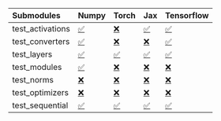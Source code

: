 | Submodules       | Numpy                                                                                                                           | Torch                                                                                                                           | Jax                                                                                                                             | Tensorflow                                                                                                                      |
|:-----------------|:--------------------------------------------------------------------------------------------------------------------------------|:--------------------------------------------------------------------------------------------------------------------------------|:--------------------------------------------------------------------------------------------------------------------------------|:--------------------------------------------------------------------------------------------------------------------------------|
| test_activations | <a href="https://github.com/unifyai/ivy/runs/8149790508?check_suite_focus=true" rel="noopener noreferrer" target="_blank">✅</a> | <a href="https://github.com/unifyai/ivy/runs/8149790955?check_suite_focus=true" rel="noopener noreferrer" target="_blank">❌</a> | <a href="https://github.com/unifyai/ivy/runs/8149791541?check_suite_focus=true" rel="noopener noreferrer" target="_blank">✅</a> | <a href="https://github.com/unifyai/ivy/runs/8149791961?check_suite_focus=true" rel="noopener noreferrer" target="_blank">✅</a> |
| test_converters  | <a href="https://github.com/unifyai/ivy/runs/8149790554?check_suite_focus=true" rel="noopener noreferrer" target="_blank">✅</a> | <a href="https://github.com/unifyai/ivy/runs/8149791036?check_suite_focus=true" rel="noopener noreferrer" target="_blank">❌</a> | <a href="https://github.com/unifyai/ivy/runs/8149791611?check_suite_focus=true" rel="noopener noreferrer" target="_blank">❌</a> | <a href="https://github.com/unifyai/ivy/runs/8149792027?check_suite_focus=true" rel="noopener noreferrer" target="_blank">✅</a> |
| test_layers      | <a href="https://github.com/unifyai/ivy/runs/8149790603?check_suite_focus=true" rel="noopener noreferrer" target="_blank">✅</a> | <a href="https://github.com/unifyai/ivy/runs/8149791128?check_suite_focus=true" rel="noopener noreferrer" target="_blank">✅</a> | <a href="https://github.com/unifyai/ivy/runs/8149791675?check_suite_focus=true" rel="noopener noreferrer" target="_blank">✅</a> | <a href="https://github.com/unifyai/ivy/runs/8149792097?check_suite_focus=true" rel="noopener noreferrer" target="_blank">✅</a> |
| test_modules     | <a href="https://github.com/unifyai/ivy/runs/8149790660?check_suite_focus=true" rel="noopener noreferrer" target="_blank">✅</a> | <a href="https://github.com/unifyai/ivy/runs/8149791214?check_suite_focus=true" rel="noopener noreferrer" target="_blank">❌</a> | <a href="https://github.com/unifyai/ivy/runs/8149791732?check_suite_focus=true" rel="noopener noreferrer" target="_blank">❌</a> | <a href="https://github.com/unifyai/ivy/runs/8149792148?check_suite_focus=true" rel="noopener noreferrer" target="_blank">❌</a> |
| test_norms       | <a href="https://github.com/unifyai/ivy/runs/8149790732?check_suite_focus=true" rel="noopener noreferrer" target="_blank">❌</a> | <a href="https://github.com/unifyai/ivy/runs/8149791298?check_suite_focus=true" rel="noopener noreferrer" target="_blank">❌</a> | <a href="https://github.com/unifyai/ivy/runs/8149791775?check_suite_focus=true" rel="noopener noreferrer" target="_blank">❌</a> | <a href="https://github.com/unifyai/ivy/runs/8149792199?check_suite_focus=true" rel="noopener noreferrer" target="_blank">❌</a> |
| test_optimizers  | <a href="https://github.com/unifyai/ivy/runs/8149790790?check_suite_focus=true" rel="noopener noreferrer" target="_blank">❌</a> | <a href="https://github.com/unifyai/ivy/runs/8149791368?check_suite_focus=true" rel="noopener noreferrer" target="_blank">❌</a> | <a href="https://github.com/unifyai/ivy/runs/8149791831?check_suite_focus=true" rel="noopener noreferrer" target="_blank">❌</a> | <a href="https://github.com/unifyai/ivy/runs/8149792267?check_suite_focus=true" rel="noopener noreferrer" target="_blank">❌</a> |
| test_sequential  | <a href="https://github.com/unifyai/ivy/runs/8149790845?check_suite_focus=true" rel="noopener noreferrer" target="_blank">✅</a> | <a href="https://github.com/unifyai/ivy/runs/8149791462?check_suite_focus=true" rel="noopener noreferrer" target="_blank">✅</a> | <a href="https://github.com/unifyai/ivy/runs/8149791901?check_suite_focus=true" rel="noopener noreferrer" target="_blank">✅</a> | <a href="https://github.com/unifyai/ivy/runs/8149792320?check_suite_focus=true" rel="noopener noreferrer" target="_blank">✅</a> |